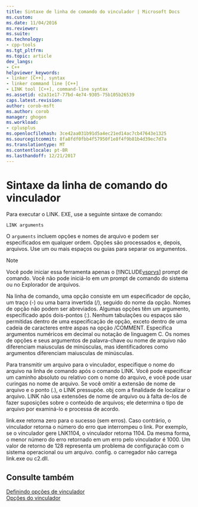 ```yaml
---
title: Sintaxe de linha de comando do vinculador | Microsoft Docs
ms.custom: 
ms.date: 11/04/2016
ms.reviewer: 
ms.suite: 
ms.technology:
- cpp-tools
ms.tgt_pltfrm: 
ms.topic: article
dev_langs:
- C++
helpviewer_keywords:
- linker [C++], syntax
- linker command line [C++]
- LINK tool [C++], command-line syntax
ms.assetid: e2a31e17-77bd-4e74-9305-75b105b26539
caps.latest.revision: 
author: corob-msft
ms.author: corob
manager: ghogen
ms.workload:
- cplusplus
ms.openlocfilehash: 3ce42aa031b91d5a4ec21ed14ac7cb47643e1325
ms.sourcegitcommit: 8fa8fdf0fbb4f57950f1e8f4f9b81b4d39ec7d7a
ms.translationtype: MT
ms.contentlocale: pt-BR
ms.lasthandoff: 12/21/2017
---
```

# <a name="linker-command-line-syntax"></a>Sintaxe da linha de comando do vinculador
Para executar o LINK. EXE, use a seguinte sintaxe de comando:  
  
```  
LINK arguments  
```  
  
 O `arguments` incluem opções e nomes de arquivo e podem ser especificados em qualquer ordem. Opções são processados e, depois, arquivos. Use um ou mais espaços ou guias para separar os argumentos.  
  
> [!NOTE]
>  Você pode iniciar essa ferramenta apenas o [!INCLUDE[vsprvs](../../assembler/masm/includes/vsprvs_md.md)] prompt de comando. Você não pode iniciá-lo em um prompt de comando do sistema ou no Explorador de arquivos.  
  
 Na linha de comando, uma opção consiste em um especificador de opção, um traço (-) ou uma barra invertida (/), seguido do nome da opção. Nomes de opção não podem ser abreviados. Algumas opções têm um argumento, especificado após dois-pontos (:). Nenhum tabulações ou espaços são permitidas dentro de uma especificação de opção, exceto dentro de uma cadeia de caracteres entre aspas na opção /COMMENT. Especifica argumentos numéricos em decimal ou notação de linguagem C. Os nomes de opções e seus argumentos de palavra-chave ou nome de arquivo não diferenciam maiusculas de minúsculas, mas identificadores como argumentos diferenciam maiusculas de minúsculas.  
  
 Para transmitir um arquivo para o vinculador, especifique o nome do arquivo na linha de comando após o comando LINK. Você pode especificar um caminho absoluto ou relativo com o nome do arquivo, e você pode usar curingas no nome de arquivo. Se você omitir a extensão de nome de arquivo e o ponto (.), o LINK pressupõe. obj com a finalidade de localizar o arquivo. LINK não usa extensões de nome de arquivo ou à falta de-los de fazer suposições sobre o conteúdo de arquivos; ele determina o tipo de arquivo por examiná-lo e processa de acordo.  
  
 link.exe retorna zero para o sucesso (sem erros).  Caso contrário, o vinculador retorna o número do erro que interrompeu o link.  Por exemplo, se o vinculador gere LNK1104, o vinculador retorna 1104.  Da mesma forma, o menor número do erro retornado em um erro pelo vinculador é 1000.  Um valor de retorno de 128 representa um problema de configuração com o sistema operacional ou um arquivo. config. o carregador não carrega link.exe ou c2.dll.  
  
## <a name="see-also"></a>Consulte também  
 [Definindo opções de vinculador](../../build/reference/setting-linker-options.md)   
 [Opções do vinculador](../../build/reference/linker-options.md)